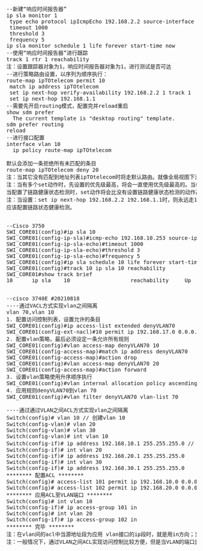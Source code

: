 <pre>
--新建“响应时间报告器”
ip sla monitor 1
 type echo protocol ipIcmpEcho 192.168.2.2 source-interface FastEthernet1/0
 timeout 1000
 threshold 3
 frequency 5
ip sla monitor schedule 1 life forever start-time now
--使用“响应时间报告器”进行跟踪  
track 1 rtr 1 reachability 
注：设置跟踪器对象为1，响应时间报告器对象为1，进行测试是否可达
--进行策略路由设置，以序列为顺序执行：
route-map ipTOtelecom permit 10
 match ip address ipTOtelecom
 set ip next-hop verify-availability 192.168.2.2 1 track 1
 set ip next-hop 192.168.1.1
--需要先开启routing模式，配置完并reload重启
show sdm prefer                 
  The current template is "desktop routing" template. 
sdm prefer routing
reload
--进行接口配置 
interface vlan 10
  ip policy route-map ipTOtelecom

默认会添加一条拒绝所有未匹配的条目
route-map ipTOtelecom deny 20 
注：当其它没有匹配到地址列表ipTOtelecom时将走默认路由。就像全局视图下没有配置策略路由时走静态路由表。此结论经过论证
注：当有多个set动作时，先设置的优先级最高，将会一直使用优先级最高的。当优先级最高的链路故障时，如果没有设置链路状态检测，则永远会走故障链路。
当配置了链路健康状态检测时，set动作将会比没有设置链路健康状态检测的动作高。
注：当设置：set ip next-hop 192.168.2.2 192.168.1.1时，则永远走192.168.2.2这个下一跳，当192.168.2.2down掉时，仍然走192.168.2.2，所以此配置是错误的，
应该配置链路状态健康检测。


--Cisco 3750
SWI_CORE01(config)#ip sla 10 
SWI_CORE01(config-ip-sla)#icmp-echo 192.168.10.253 source-ip 192.168.10.252 
SWI_CORE01(config-ip-sla-echo)#timeout 1000
SWI_CORE01(config-ip-sla-echo)#threshold 3 
SWI_CORE01(config-ip-sla-echo)#frequency 5
SWI_CORE01(config)#ip sla schedule 10 life forever start-time now 
SWI_CORE01(config)#track 10 ip sla 10 reachability 
SWI_CORE01#show track brief       
10      ip sla    10                   reachability     Up  


--cisco 3740E #20210818
----通过VACL方式实现vlan之间隔离
vlan 70,vlan 10
1. 配置访问控制列表，设置允许的条目
SWI_CORE01(config)#ip access-list extended denyVLAN70
SWI_CORE01(config-ext-nacl)#10 permit ip 192.168.17.0 0.0.0.255 192.168.10.0 0.0.0.255
2. 配置vlan策略，最后必须设定一条允许所有规则
SWI_CORE01(config)#vlan access-map denyVLAN70 10
SWI_CORE01(config-access-map)#match ip address denyVLAN70
SWI_CORE01(config-access-map)#action drop
SWI_CORE01(config)#vlan access-map denyVLAN70 20
SWI_CORE01(config-access-map)#action forward
3. 设置vlan策略使用升序顺序执行
SWI_CORE01(config)#vlan internal allocation policy ascending
4. 应用规则denyVLAN70到vlan 70
SWI_CORE01(config)#vlan filter denyVLAN70 vlan-list 70

----通过通过VLAN之间ACL方式实现vlan之间隔离
Switch(config)# vlan 10 // 创建vlan 10
Switch(config-vlan)# vlan 20
Switch(config-vlan)# vlan 30
Switch(config-vlan)# int vlan 10
Switch(config-if)# ip address 192.168.10.1 255.255.255.0 // 配置vlan10虚端口IP
Switch(config-if)# int vlan 20
Switch(config-if)# ip address 192.168.20.1 255.255.255.0
Switch(config-if)# int vlan 30
Switch(config-if)# ip address 192.168.30.1 255.255.255.0
******** 配置ACL ********
Switch(config)# access-list 101 permit ip 192.168.10.0 0.0.0.255 192.168.30.0 0.0.0.255
Switch(config)# access-list 102 permit ip 192.168.20.0 0.0.0.255 192.168.30.0 0.0.0.255
******** 应用ACL至VLAN端口 ********
Switch(config)# int vlan 10
Switch(config-if)# ip access-group 101 in
Switch(config)# int vlan 20
Switch(config-if)# ip access-group 102 in
******** 完毕 ********
注：在vlan间的acl中当源地址段为应用 vlan接口的ip段时，就是用in方向；当目的地址段为应用vlan接口的ip段时，就是用out方向
注：一般情况下，通过VLAN之间ACL实现访问控制比较方便，但是当VLAN的端口比较分散时，采用VACL相对而言就要简单很多

</pre>


